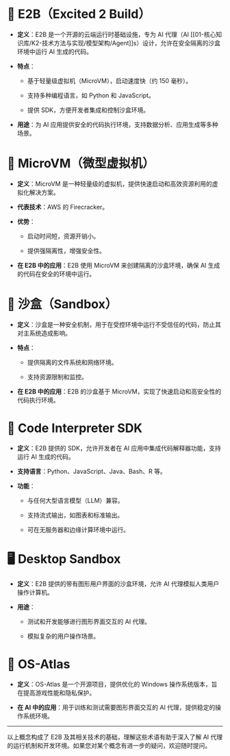 # **🧠 E2B（Excited 2 Build）**

- **定义**：E2B 是一个开源的云端运行时基础设施，专为 AI 代理（AI [[01-核心知识库/K2-技术方法与实现/模型架构/Agent]]s）设计，允许在安全隔离的沙盒环境中运行 AI 生成的代码。
    
- **特点**：
    
    - 基于轻量级虚拟机（MicroVM），启动速度快（约 150 毫秒）。
        
    - 支持多种编程语言，如 Python 和 JavaScript。
        
    - 提供 SDK，方便开发者集成和控制沙盒环境。
- **用途**：为 AI 应用提供安全的代码执行环境，支持数据分析、应用生成等多种场景。

# **🧱 MicroVM（微型虚拟机）**

- **定义**：MicroVM 是一种轻量级的虚拟机，提供快速启动和高效资源利用的虚拟化解决方案。
    
- **代表技术**：AWS 的 Firecracker。
    
- **优势**：
    
    - 启动时间短，资源开销小。
        
    - 提供强隔离性，增强安全性。
- **在 E2B 中的应用**：E2B 使用 MicroVM 来创建隔离的沙盒环境，确保 AI 生成的代码在安全的环境中运行。

# **🔐 沙盒（Sandbox）**

- **定义**：沙盒是一种安全机制，用于在受控环境中运行不受信任的代码，防止其对主系统造成影响。
    
- **特点**：
    
    - 提供隔离的文件系统和网络环境。
        
    - 支持资源限制和监控。
- **在 E2B 中的应用**：E2B 的沙盒基于 MicroVM，实现了快速启动和高安全性的代码执行环境。

# **🧰 Code Interpreter SDK**

- **定义**：E2B 提供的 SDK，允许开发者在 AI 应用中集成代码解释器功能，支持运行 AI 生成的代码。
    
- **支持语言**：Python、JavaScript、Java、Bash、R 等。
    
- **功能**：
    
    - 与任何大型语言模型（LLM）兼容。
        
    - 支持流式输出，如图表和标准输出。
        
    - 可在无服务器和边缘计算环境中运行。

# **🖥️ Desktop Sandbox**

- **定义**：E2B 提供的带有图形用户界面的沙盒环境，允许 AI 代理模拟人类用户操作计算机。
    
- **用途**：
    
    - 测试和开发能够进行图形界面交互的 AI 代理。
        
    - 模拟复杂的用户操作场景。

# **🧠 OS-Atlas**

- **定义**：OS-Atlas 是一个开源项目，提供优化的 Windows 操作系统版本，旨在提高游戏性能和隐私保护。
    
- **在 AI 中的应用**：用于训练和测试需要图形界面交互的 AI 代理，提供稳定的操作系统环境。

---

以上概念构成了 E2B 及其相关技术的基础，理解这些术语有助于深入了解 AI 代理的运行机制和开发环境。如果您对某个概念有进一步的疑问，欢迎随时提问。